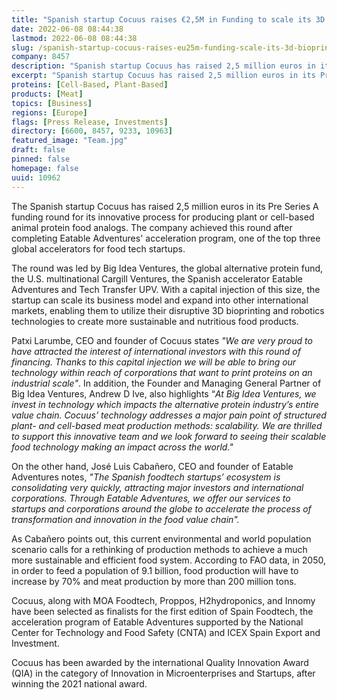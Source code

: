 ```yaml
---
title: "Spanish startup Cocuus raises €2,5M in Funding to scale its 3D bioprinting technology for the production of alternative proteins"
date: 2022-06-08 08:44:38
lastmod: 2022-06-08 08:44:38
slug: /spanish-startup-cocuus-raises-eu25m-funding-scale-its-3d-bioprinting-technology-production
company: 8457
description: "Spanish startup Cocuus has raised 2,5 million euros in its Pre Series A funding round for its innovative process for producing plant or cell-based animal protein food analogs."
excerpt: "Spanish startup Cocuus has raised 2,5 million euros in its Pre Series A funding round for its innovative process for producing plant or cell-based animal protein food analogs."
proteins: [Cell-Based, Plant-Based]
products: [Meat]
topics: [Business]
regions: [Europe]
flags: [Press Release, Investments]
directory: [6600, 8457, 9233, 10963]
featured_image: "Team.jpg"
draft: false
pinned: false
homepage: false
uuid: 10962
---
```

<p>The Spanish startup Cocuus has raised 2,5 million euros in its Pre Series A funding round for its innovative process for producing plant or cell-based animal protein food analogs. The company achieved this round after completing Eatable Adventures' acceleration program, one of the top three global accelerators for food tech startups.</p>
<p>The round was led by Big Idea Ventures, the global alternative protein fund, the U.S. multinational Cargill Ventures, the Spanish accelerator Eatable Adventures and Tech Transfer UPV. With a capital injection of this size, the startup can scale its business model and expand into other international markets, enabling them to utilize their disruptive 3D bioprinting and robotics technologies to create more sustainable and nutritious food products.</p>
<p>Patxi Larumbe, CEO and founder of Cocuus states <em>"We are very proud to have attracted the interest of international investors with this round of financing. Thanks to this capital injection we will be able to bring our technology within reach of corporations that want to print proteins on an industrial scale"</em>. In addition, the Founder and Managing General Partner of Big Idea Ventures, Andrew D Ive, also highlights “<em>At Big Idea Ventures, we invest in technology which impacts the alternative protein industry’s entire value chain. Cocuus’ technology addresses a major pain point of structured plant- and cell-based meat production methods: scalability. We are thrilled to support this innovative team and we look forward to seeing their scalable food technology making an impact across the world."</em> </p>
<p>On the other hand, José Luis Cabañero, CEO and founder of Eatable Adventures notes, <em>"The Spanish foodtech startups’ ecosystem is consolidating very quickly, attracting major investors and international corporations. Through Eatable Adventures, we offer our services to startups and corporations around the globe to accelerate the process of transformation and innovation in the food value chain".</em></p>
<p>As Cabañero points out, this current environmental and world population scenario calls for a rethinking of production methods to achieve a much more sustainable and efficient food system. According to FAO data, in 2050, in order to feed a population of 9.1 billion, food production will have to increase by 70% and meat production by more than 200 million tons.</p>
<p>Cocuus, along with MOA Foodtech, Proppos, H2hydroponics, and Innomy have been selected as finalists for the first edition of Spain Foodtech, the acceleration program of Eatable Adventures supported by the National Center for Technology and Food Safety (CNTA) and ICEX Spain Export and Investment.</p>
<p>Cocuus has been awarded by the international Quality Innovation Award (QIA) in the category of Innovation in Microenterprises and Startups, after winning the 2021 national award.</p>
